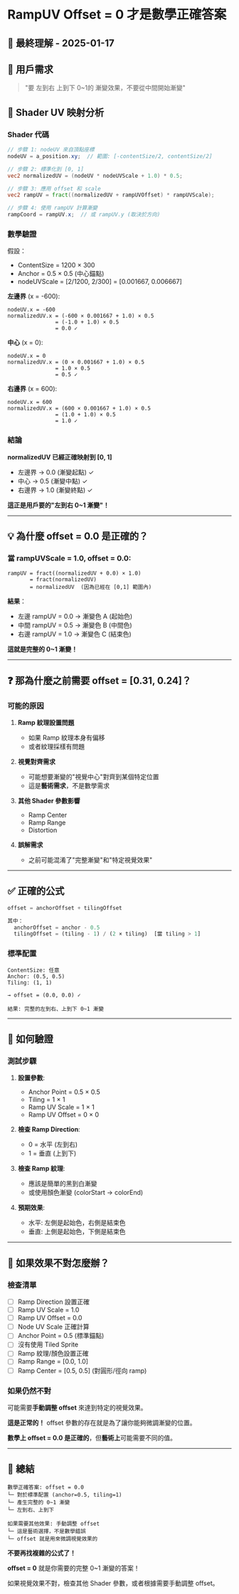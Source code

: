 # RampUV Offset = 0 才是數學正確答案

## 📅 最終理解 - 2025-01-17

## 🎯 用戶需求

> "要 左到右 上到下 0~1的 漸變效果，不要從中間開始漸變"

## 🔬 Shader UV 映射分析

### Shader 代碼

```glsl
// 步驟 1: nodeUV 來自頂點座標
nodeUV = a_position.xy;  // 範圍: [-contentSize/2, contentSize/2]

// 步驟 2: 標準化到 [0, 1]
vec2 normalizedUV = (nodeUV * nodeUVScale + 1.0) * 0.5;

// 步驟 3: 應用 offset 和 scale
vec2 rampUV = fract((normalizedUV + rampUVOffset) * rampUVScale);

// 步驟 4: 使用 rampUV 計算漸變
rampCoord = rampUV.x;  // 或 rampUV.y (取決於方向)
```

### 數學驗證

假設：
- ContentSize = 1200 × 300
- Anchor = 0.5 × 0.5 (中心錨點)
- nodeUVScale = [2/1200, 2/300] = [0.001667, 0.006667]

**左邊界** (x = -600):
```
nodeUV.x = -600
normalizedUV.x = (-600 × 0.001667 + 1.0) × 0.5
               = (-1.0 + 1.0) × 0.5
               = 0.0 ✓
```

**中心** (x = 0):
```
nodeUV.x = 0
normalizedUV.x = (0 × 0.001667 + 1.0) × 0.5
               = 1.0 × 0.5
               = 0.5 ✓
```

**右邊界** (x = 600):
```
nodeUV.x = 600
normalizedUV.x = (600 × 0.001667 + 1.0) × 0.5
               = (1.0 + 1.0) × 0.5
               = 1.0 ✓
```

### 結論

**normalizedUV 已經正確映射到 [0, 1]**

- 左邊界 → 0.0 (漸變起點) ✓
- 中心   → 0.5 (漸變中點) ✓
- 右邊界 → 1.0 (漸變終點) ✓

**這正是用戶要的"左到右 0~1 漸變"！**

---

## 💡 為什麼 offset = 0.0 是正確的？

### 當 rampUVScale = 1.0, offset = 0.0:

```
rampUV = fract((normalizedUV + 0.0) × 1.0)
       = fract(normalizedUV)
       = normalizedUV  (因為已經在 [0,1] 範圍內)
```

**結果**：
- 左邊 rampUV = 0.0 → 漸變色 A (起始色)
- 中間 rampUV = 0.5 → 漸變色 B (中間色)
- 右邊 rampUV = 1.0 → 漸變色 C (結束色)

**這就是完整的 0~1 漸變！**

---

## ❓ 那為什麼之前需要 offset = [0.31, 0.24]？

### 可能的原因

1. **Ramp 紋理設置問題**
   - 如果 Ramp 紋理本身有偏移
   - 或者紋理採樣有問題

2. **視覺對齊需求**
   - 可能想要漸變的"視覺中心"對齊到某個特定位置
   - 這是**藝術需求**，不是數學需求

3. **其他 Shader 參數影響**
   - Ramp Center
   - Ramp Range
   - Distortion

4. **誤解需求**
   - 之前可能混淆了"完整漸變"和"特定視覺效果"

---

## ✅ 正確的公式

```typescript
offset = anchorOffset + tilingOffset

其中：
  anchorOffset = anchor - 0.5
  tilingOffset = (tiling - 1) / (2 × tiling)  [當 tiling > 1]
```

### 標準配置

```
ContentSize: 任意
Anchor: (0.5, 0.5)
Tiling: (1, 1)

→ offset = (0.0, 0.0) ✓

結果: 完整的左到右、上到下 0~1 漸變
```

---

## 🧪 如何驗證

### 測試步驟

1. **設置參數**:
   - Anchor Point = 0.5 × 0.5
   - Tiling = 1 × 1
   - Ramp UV Scale = 1 × 1
   - Ramp UV Offset = 0 × 0

2. **檢查 Ramp Direction**:
   - 0 = 水平 (左到右)
   - 1 = 垂直 (上到下)

3. **檢查 Ramp 紋理**:
   - 應該是簡單的黑到白漸變
   - 或使用顏色漸變 (colorStart → colorEnd)

4. **預期效果**:
   - 水平: 左側是起始色，右側是結束色
   - 垂直: 上側是起始色，下側是結束色

---

## 🎨 如果效果不對怎麼辦？

### 檢查清單

- [ ] Ramp Direction 設置正確
- [ ] Ramp UV Scale = 1.0
- [ ] Ramp UV Offset = 0.0
- [ ] Node UV Scale 正確計算
- [ ] Anchor Point = 0.5 (標準錨點)
- [ ] 沒有使用 Tiled Sprite
- [ ] Ramp 紋理/顏色設置正確
- [ ] Ramp Range = [0.0, 1.0]
- [ ] Ramp Center = [0.5, 0.5] (對圓形/徑向 ramp)

### 如果仍然不對

可能需要**手動調整 offset** 來達到特定的視覺效果。

**這是正常的！** offset 參數的存在就是為了讓你能夠微調漸變的位置。

**數學上 offset = 0.0 是正確的**，但**藝術上**可能需要不同的值。

---

## 📝 總結

```
數學正確答案: offset = 0.0
└─ 對於標準配置 (anchor=0.5, tiling=1)
└─ 產生完整的 0~1 漸變
└─ 左到右、上到下

如果需要其他效果: 手動調整 offset
└─ 這是藝術選擇，不是數學錯誤
└─ offset 就是用來微調視覺效果的
```

**不要再找複雜的公式了！**

**offset = 0** 就是你需要的完整 0~1 漸變的答案！

如果視覺效果不對，檢查其他 Shader 參數，或者根據需要手動調整 offset。
